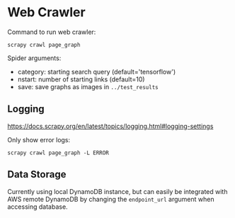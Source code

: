 # Web Crawler

Command to run web crawler:

```
scrapy crawl page_graph
```

Spider arguments:
- category: starting search query (default='tensorflow')
- nstart: number of starting links (default=10)
- save: save graphs as images in ```../test_results```

## Logging

https://docs.scrapy.org/en/latest/topics/logging.html#logging-settings

Only show error logs:

```
scrapy crawl page_graph -L ERROR
```

## Data Storage

Currently using local DynamoDB instance, but can easily be integrated with AWS remote DynamoDB by changing the ```endpoint_url``` argument when accessing database.